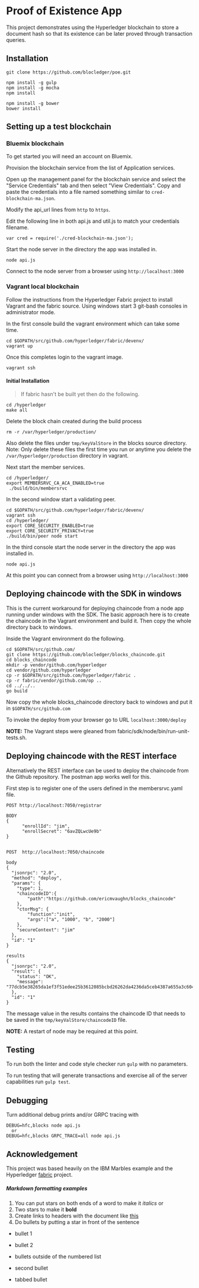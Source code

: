 # Proof of Existence App

This project demonstrates using the Hyperledger blockchain to store a document hash
so that its existence can be later proved through transaction queries.


## Installation

`git clone https://github.com/blocledger/poe.git`

```
npm install -g gulp
npm install -g mocha
npm install

npm install -g bower
bower install
```


## Setting up a test blockchain

### Bluemix blockchain
To get started you will need an account on Bluemix.

Provision the blockchain service from the list of Application services.

Open up the management panel for the blockchain service and select the "Service
Credentials" tab and then select "View Credentials".  Copy and paste the
credentials into a file named something similar to `cred-blockchain-ma.json`.

Modify the api_url lines from `http` to `https`.

Edit the following line in both api.js and util.js to match your credentials
filename.
```
var cred = require('./cred-blockchain-ma.json');
```
Start the node server in the directory the app was installed
in.

`node api.js`

Connect to the node server from a browser using `http://localhost:3000`

### Vagrant local blockchain
Follow the instructions from the Hyperledger Fabric project to install Vagrant
and the fabric source.  Using windows start 3 git-bash consoles in administrator
mode.  

In the first console build the vagrant environment which can take some time.
```
cd $GOPATH/src/github.com/hyperledger/fabric/devenv/
vagrant up
```
Once this completes login to the vagrant image.
```
vagrant ssh
```
#### Initial Installation
>  If fabric hasn't be built yet then do the following.
  ```
  cd /hyperledger
  make all
  ```
  Delete the block chain created during the build process
  ```
  rm -r /var/hyperledger/production/
  ```
  Also delete the files under `tmp/keyValStore` in the blocks source directory.
  Note: Only delete these files the first time you run or anytime you delete the
  `/var/hyperledger/production` directory in vagrant.

Next start the member services.
```
cd /hyperledger/
export MEMBERSRVC_CA_ACA_ENABLED=true
 ./build/bin/membersrvc
```
In the second window start a validating peer.
```
cd $GOPATH/src/github.com/hyperledger/fabric/devenv/
vagrant ssh
cd /hyperledger/
export CORE_SECURITY_ENABLED=true
export CORE_SECURITY_PRIVACY=true
./build/bin/peer node start
```

In the third console start the node server in the directory the app was installed
in.

`node api.js`

At this point you can connect from a browser using `http://localhost:3000`

## Deploying chaincode with the SDK in windows
This is the current workaround for deploying chaincode from a node app running
under windows with the SDK.  The basic approach here is to create the chaincode
in the Vagrant environment and build it.  Then copy the whole directory back
to windows.

Inside the Vagrant environment do the following.
```
cd $GOPATH/src/github.com/
git clone https://github.com/blocledger/blocks_chaincode.git
cd blocks_chaincode
mkdir -p vendor/github.com/hyperledger
cd vendor/github.com/hyperledger
cp -r $GOPATH/src/github.com/hyperledger/fabric .
cp -r fabric/vendor/github.com/op ..
cd ../../..
go build
```

Now copy the whole blocks_chaincode directory back to windows and put it in `$GOPATH/src/github.com`

To invoke the deploy from your browser go to URL `localhost:3000/deploy`

**NOTE:** The Vagrant steps were gleaned from fabric/sdk/node/bin/run-unit-tests.sh.

## Deploying chaincode with the REST interface
Alternatively the REST interface can be used to deploy the chaincode from
the Github repository.  The postman app works well for this.

First step is to register one of the users defined in the membersrvc.yaml file.
```
POST http://localhost:7050/registrar

BODY
{
      "enrollId": "jim",
      "enrollSecret": "6avZQLwcUe9b"
}


POST  http://localhost:7050/chaincode

body
{
  "jsonrpc": "2.0",
  "method": "deploy",
  "params": {
    "type": 1,
    "chaincodeID":{
        "path":"https://github.com/ericmvaughn/blocks_chaincode"
    },
    "ctorMsg": {
        "function":"init",
        "args":["a", "1000", "b", "2000"]
    },
    "secureContext": "jim"
  },
  "id": "1"  
}

results
{
  "jsonrpc": "2.0",
  "result": {
    "status": "OK",
    "message": "77dcb5e38265da1ef3f51edee25b3612085bcbd26262da4236da5ceb4387a655a3c60476c4aed35e1ca78dcdb6417a7e4c88965aa88ffa39878c7c8bde2a0772"
  },
  "id": "1"
}

```

The message value in the results contains the chaincode ID that needs to be saved
in the `tmp/keyValStore/chaincodeID` file.

**NOTE:** A restart of node may be required at this point.

## Testing
To run both the linter and code style checker run `gulp` with no parameters.

To run testing that will generate transactions and exercise all of the server
capabilities run `gulp test`.

## Debugging
Turn additional debug prints and/or GRPC tracing with
```
DEBUG=hfc,blocks node api.js
  or
DEBUG=hfc,blocks GRPC_TRACE=all node api.js
```
## Acknowledgement
This project was based heavily on the IBM Marbles example and the Hyperledger
 [fabric](https://github.com/hyperledger/fabric) project.


##### Markdown formatting examples
 1.  You can put stars on both ends of a word to make it *italics* or
 2.  Two stars to make it **bold**
 3.  Create links to headers with the document like [this](#Setting-up-testing-blockchain)
 4.  Do bullets by putting a star in front of the sentence
*  bullet 1
*  bullet 2


*  bullets outside of the numbered list
*  second bullet
  * tabbed bullet
